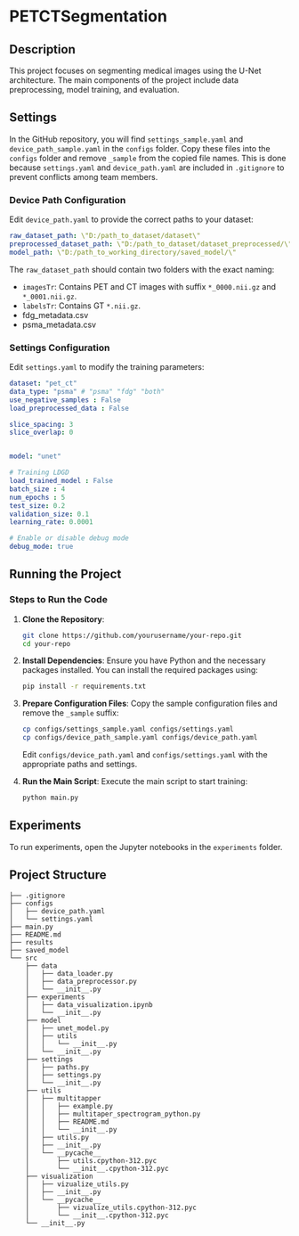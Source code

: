 # PETCTSegmentation
## Description

This project focuses on segmenting medical images using the U-Net architecture. The main components of the project include data preprocessing, model training, and evaluation.

## Settings

In the GitHub repository, you will find `settings_sample.yaml` and `device_path_sample.yaml` in the `configs` folder. Copy these files into the `configs` folder and remove `_sample` from the copied file names. This is done because `settings.yaml` and `device_path.yaml` are included in `.gitignore` to prevent conflicts among team members.

### Device Path Configuration

Edit `device_path.yaml` to provide the correct paths to your dataset:

```yaml
raw_dataset_path: \"D:/path_to_dataset/dataset\"
preprocessed_dataset_path: \"D:/path_to_dataset/dataset_preprocessed/\"
model_path: \"D:/path_to_working_directory/saved_model/\"
```

The `raw_dataset_path` should contain two folders with the exact naming:
- `imagesTr`: Contains PET and CT images with suffix `*_0000.nii.gz` and `*_0001.nii.gz`.
- `labelsTr`: Contains GT `*.nii.gz`.
- fdg_metadata.csv
- psma_metadata.csv

### Settings Configuration

Edit `settings.yaml` to modify the training parameters:

```yaml
dataset: "pet_ct"
data_type: "psma" # "psma" "fdg" "both"
use_negative_samples : False
load_preprocessed_data : False

slice_spacing: 3
slice_overlap: 0


model: "unet"

# Training LDGD
load_trained_model : False
batch_size : 4
num_epochs : 5
test_size: 0.2
validation_size: 0.1
learning_rate: 0.0001

# Enable or disable debug mode
debug_mode: true
```

## Running the Project

### Steps to Run the Code

1. **Clone the Repository**:
   ```sh
   git clone https://github.com/yourusername/your-repo.git
   cd your-repo
   ```

2. **Install Dependencies**:
   Ensure you have Python and the necessary packages installed. You can install the required packages using:
   ```sh
   pip install -r requirements.txt
   ```

3. **Prepare Configuration Files**:
   Copy the sample configuration files and remove the `_sample` suffix:
   ```sh
   cp configs/settings_sample.yaml configs/settings.yaml
   cp configs/device_path_sample.yaml configs/device_path.yaml
   ```
   Edit `configs/device_path.yaml` and `configs/settings.yaml` with the appropriate paths and settings.


4. **Run the Main Script**:
   Execute the main script to start training:
   ```sh
   python main.py
   ```

## Experiments

To run experiments, open the Jupyter notebooks in the `experiments` folder.

## Project Structure

```
├── .gitignore
├── configs
│   ├── device_path.yaml
│   └── settings.yaml
├── main.py
├── README.md
├── results
├── saved_model
└── src
    ├── data
    │   ├── data_loader.py
    │   ├── data_preprocessor.py
    │   └── __init__.py
    ├── experiments
    │   ├── data_visualization.ipynb
    │   └── __init__.py
    ├── model
    │   ├── unet_model.py
    │   ├── utils
    │   │   └── __init__.py
    │   └── __init__.py
    ├── settings
    │   ├── paths.py
    │   ├── settings.py
    │   └── __init__.py
    ├── utils
    │   ├── multitapper
    │   │   ├── example.py
    │   │   ├── multitaper_spectrogram_python.py
    │   │   ├── README.md
    │   │   └── __init__.py
    │   ├── utils.py
    │   ├── __init__.py
    │   └── __pycache__
    │       ├── utils.cpython-312.pyc
    │       └── __init__.cpython-312.pyc
    ├── visualization
    │   ├── vizualize_utils.py
    │   ├── __init__.py
    │   └── __pycache__
    │       ├── vizualize_utils.cpython-312.pyc
    │       └── __init__.cpython-312.pyc
    └── __init__.py
